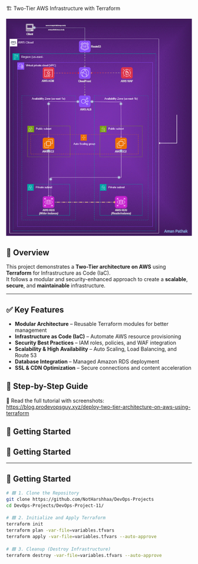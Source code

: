 🏗️ Two-Tier AWS Infrastructure with Terraform 

![AWS Infrastructure Diagram](https://github.com/fareedmohamed11/Two-Tier-AWS-Infrastructure-with-Terraform/blob/55d3e1fce84631ccc7a94cffb0b8d421e32a5546/68747470733a2f2f696d6775722e636f6d2f583464474267362e676966.gif)

## 📌 Overview

This project demonstrates a **Two-Tier architecture on AWS** using **Terraform** for Infrastructure as Code (IaC).  
It follows a modular and security-enhanced approach to create a **scalable**, **secure**, and **maintainable** infrastructure.

---

## ✅ Key Features

- **Modular Architecture** – Reusable Terraform modules for better management
- **Infrastructure as Code (IaC)** – Automate AWS resource provisioning
- **Security Best Practices** – IAM roles, policies, and WAF integration
- **Scalability & High Availability** – Auto Scaling, Load Balancing, and Route 53
- **Database Integration** – Managed Amazon RDS deployment
- **SSL & CDN Optimization** – Secure connections and content acceleration

 ## 📖 Step-by-Step Guide
 📌 Read the full tutorial with screenshots:
 https://blog.prodevopsguy.xyz/deploy-two-tier-architecture-on-aws-using-terraform 
## 🚀 Getting Started

## 🚀 Getting Started

---

## 🚀 Getting Started

```bash
# 🟦 1. Clone the Repository
git clone https://github.com/NotHarshhaa/DevOps-Projects
cd DevOps-Projects/DevOps-Project-11/

# 🟦 2. Initialize and Apply Terraform
terraform init
terraform plan -var-file=variables.tfvars
terraform apply -var-file=variables.tfvars --auto-approve

# 🟦 3. Cleanup (Destroy Infrastructure)
terraform destroy -var-file=variables.tfvars --auto-approve


